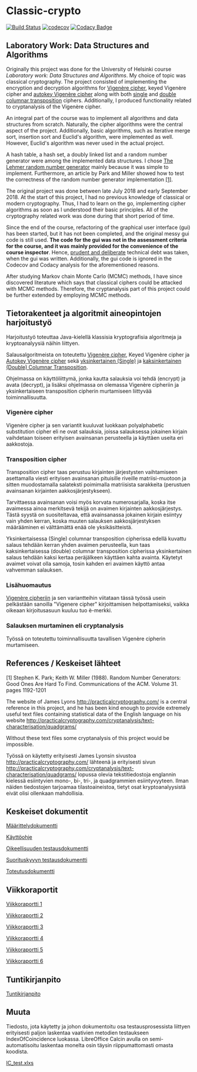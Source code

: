 # Classic-crypto

[![Build Status](https://travis-ci.com/Jsos17/Classic-crypto.svg?branch=master)](https://travis-ci.com/Jsos17/Classic-crypto) [![codecov](https://codecov.io/gh/Jsos17/Classic-crypto/branch/master/graph/badge.svg)](https://codecov.io/gh/Jsos17/Classic-crypto) [![Codacy Badge](https://api.codacy.com/project/badge/Grade/8cb108b3e6294ef58af41c669d1539b7)](https://www.codacy.com/app/Jsos17/Classic-crypto?utm_source=github.com&amp;utm_medium=referral&amp;utm_content=Jsos17/Classic-crypto&amp;utm_campaign=Badge_Grade)

## Laboratory Work: Data Structures and Algorithms

Originally this project was done for the University of Helsinki course *Laboratory work: Data Structures and Algorithms*. My choice of topic was classical cryptography. The project consisted of implementing the encryption and decryption algorithms for [Vigenère cipher](https://en.wikipedia.org/wiki/Vigen%C3%A8re_cipher), keyed Vigenère cipher and [autokey Vigenère cipher](https://en.wikipedia.org/wiki/Autokey_cipher) along with both [single](https://en.wikipedia.org/wiki/Transposition_cipher#Columnar_transposition) and [double columnar transposition](https://en.wikipedia.org/wiki/Transposition_cipher#Double_transposition) ciphers. Additionally, I produced functionality related to cryptanalysis of the Vigenère cipher.

An integral part of the course was to implement all algorithms and data structures from scratch. Naturally, the cipher algorithms were the central aspect of the project. Additionally, basic algorithms, such as iterative merge sort, insertion sort and Euclid's algorithm, were implemented as well. However, Euclid's algorithm was never used in the actual project. 

A hash table, a hash set, a doubly linked list and a random number generator were among the implemented data structures. I chose [The Lehmer random number generator](https://en.wikipedia.org/wiki/Lehmer_random_number_generator) mainly because it was simple to implement. Furthermore, an article by Park and Miller showed how to test the correctness of the random number generator implementation [[1]](#1).

The original project was done between late July 2018 and early September 2018. At the start of this project, I had no previous knowledge  of classical or modern cryptography. Thus, I had to learn on the go, implementing cipher algorithms as soon as I understood their basic principles. All of the cryptography related work was done during that short period of time.

Since the end of the course, refactoring of the graphical user interface (gui) has been started, but it has not been completed, and the original messy gui code is still used. **The code for the gui was not in the assessment criteria for the course, and it was mainly provided for the convenience of the course inspector**. Hence, [prudent and deliberate](https://martinfowler.com/bliki/TechnicalDebtQuadrant.html) technical debt was taken, when the gui was written. Additionally, the gui code is ignored in the Codecov and Codacy analysis for the aforementioned reasons.

After studying Markov chain Monte Carlo (MCMC) methods, I have since discovered literature which says that classical ciphers could be attacked with MCMC methods. Therefore, the cryptanalysis part of this project could be further extended by employing MCMC methods.

## Tietorakenteet ja algoritmit aineopintojen harjoitustyö

Harjoitustyö toteuttaa Java-kielellä klassisia kryptografisia algoritmeja ja kryptoanalyysiä näihin liittyen.

Salausalgoritmeista on toteutettu [Vigenère cipher](https://en.wikipedia.org/wiki/Vigen%C3%A8re_cipher), Keyed Vigenère cipher ja [Autokey Vigenère cipher](https://en.wikipedia.org/wiki/Autokey_cipher) sekä [yksinkertainen (Single)](https://en.wikipedia.org/wiki/Transposition_cipher#Columnar_transposition) ja [kaksinkertainen (Double) Columnar Transposition](https://en.wikipedia.org/wiki/Transposition_cipher#Double_transposition).

Ohjelmassa on käyttöliittymä, jonka kautta salauksia voi tehdä (encrypt) ja avata (decrypt), ja lisäksi ohjelmassa on olemassa Vigenère cipheriin ja yksinkertaiseen transposition cipherin murtamiseen liittyvää toiminnallisuutta.

### Vigenère cipher

Vigenère cipher ja sen variantit kuuluvat luokkaan polyalphabetic substitution cipher eli ne ovat salauksia, joissa salauksessa jokainen kirjain vaihdetaan toiseen erityisen avainsanan perusteella ja käyttäen useita eri aakkostoja.

### Transposition cipher

Transposition cipher taas perustuu kirjainten järjestysten vaihtamiseen asettamalla viesti erityisen avainsanan pituisille riveille matriisi-muotoon ja sitten muodostamalla salateksti poimimalla matriisista sarakkeita (perustuen avainsanan kirjainten aakkosjärjestykseen). 

Tarvittaessa avainsanan voisi myös korvata numerosarjalla, koska itse avaimessa ainoa merkitsevä tekijä on avaimen kirjainten aakkosjärjestys. Tästä syystä on suositeltavaa, että avainsanassa jokainen kirjain esiintyy vain yhden kerran, koska muuten salauksen aakkosjärjestyksen määrääminen ei välttämättä enää ole yksikäsitteistä.

Yksinkertaisessa (Single) columnar transposition cipherissa edellä kuvattu salaus tehdään kerran yhden avaimen perusteella, kun taas kaksinkertaisessa (double) columnar transposition cipherissa yksinkertainen salaus tehdään kaksi kertaa peräjälkeen käyttäen kahta avainta. Käytetyt avaimet voivat olla samoja, tosin kahden eri avaimen käyttö antaa vahvemman salauksen.

### Lisähuomautus

[Vigenère cipheriin](https://en.wikipedia.org/wiki/Vigen%C3%A8re_cipher) ja sen variantteihin viitataan tässä työssä usein pelkästään sanoilla "Vigenere cipher" kirjoittamisen helpottamiseksi, vaikka oikeaan kirjoitusasuun kuuluu tuo è-merkki.

### Salauksen murtaminen eli cryptanalysis

Työssä on toteutettu toiminnallisuutta tavallisen Vigenère cipherin murtamiseen.

## References / Keskeiset lähteet

<a id="1">[1]</a> 
Stephen K. Park; Keith W. Miller (1988). Random Number Generators: Good Ones Are Hard To Find. Communications of the ACM. Volume 31. pages 1192-1201

The website of James Lyons http://practicalcryptography.com/ is a central reference in this project, and he has been kind enough to provide extremely useful text files containing statistical data of the English language on his website http://practicalcryptography.com/cryptanalysis/text-characterisation/quadgrams/

Without these text files some cryptanalysis of this project would be impossible.

Työssä on käytetty erityisesti James Lyonsin sivustoa http://practicalcryptography.com/ lähteenä ja erityisesti sivun http://practicalcryptography.com/cryptanalysis/text-characterisation/quadgrams/ lopussa olevia tekstitiedostoja englannin kielessä esiintyvien mono-, bi-, tri-, ja quadgrammien esiintyvyyteen. Ilman näiden tiedostojen tarjoamaa tilastoaineistoa, tietyt osat kryptoanalyysistä eivät olisi ollenkaan mahdollisia.

## Keskeiset dokumentit

[Määrittelydokumentti](https://github.com/Jsos17/Classic-crypto/blob/master/documentation/Maarittelydokumentti.md)

[Käyttöohje](https://github.com/Jsos17/Classic-crypto/blob/master/documentation/Kaytto-ohje.md)

[Oikeellisuuden testausdokumentti](https://github.com/Jsos17/Classic-crypto/blob/master/documentation/Oikeellisuus-testausdokumentti.md)

[Suorituskyvyn testausdokumentti](https://github.com/Jsos17/Classic-crypto/blob/master/documentation/Suorituskyky-testausdokumentti.md)

[Toteutusdokumentti](https://github.com/Jsos17/Classic-crypto/blob/master/documentation/Toteutusdokumentti.md)

## Viikkoraportit

[Viikkoraportti 1](https://github.com/Jsos17/Classic-crypto/blob/master/documentation/Viikkoraportti-1.md)

[Viikkoraportti 2](https://github.com/Jsos17/Classic-crypto/blob/master/documentation/Viikkoraportti-2.md)

[Viikkoraportti 3](https://github.com/Jsos17/Classic-crypto/blob/master/documentation/Viikkoraportti-3.md)

[Viikkoraportti 4](https://github.com/Jsos17/Classic-crypto/blob/master/documentation/Viikkoraportti-4.md)

[Viikkoraportti 5](https://github.com/Jsos17/Classic-crypto/blob/master/documentation/Viikkoraportti-5.md)

[Viikkoraportti 6](https://github.com/Jsos17/Classic-crypto/blob/master/documentation/Viikkoraportti-6.md)

## Tuntikirjanpito

[Tuntikirjanpito](https://github.com/Jsos17/Classic-crypto/blob/master/documentation/tuntikirjanpito.md)

## Muuta

Tiedosto, jota käytetty ja johon dokumentoitu osa testausprosessista liittyen erityisesti paljon laskentaa vaativien metodien testaukseen IndexOfCoincidence luokassa. LibreOffice Calcin avulla on semi-automatisoitu laskentaa monelta osin täysin riippumattomasti omasta koodista. 

[IC_test.xlxs](https://github.com/Jsos17/Classic-crypto/blob/master/documentation/IC_test.xlsx)
